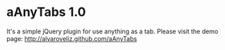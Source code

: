 # aAnyTabs 1.0
It's a simple jQuery plugin for use anything as a tab.
Please visit the demo page: http://alvaroveliz.github.com/aAnyTabs